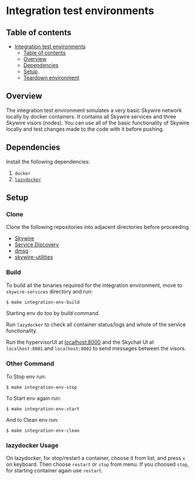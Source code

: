 # Integration test environments

## Table of contents

- [Integration test environments](#integration-test-environments)
  - [Table of contents](#table-of-contents)
  - [Overview](#overview)
  - [Dependencies](#dependencies)
  - [Setup](#setup)
  - [Teardown environment](#teardown-environment)


## Overview

The integration test environment simulates a very basic Skywire network locally by docker containers. It contains all Skywire services and three Skywire visors (nodes). You can use all of the basic functionality of Skywire locally and test changes made to the code with it before pushing. 

## Dependencies
Install the following dependencies: 
1. `docker`
2. [`lazydocker`](https://github.com/jesseduffield/lazydocker)

## Setup
### **Clone**
Clone the following repositories into adjacent directories before proceeding  
- [Skywire](https://github.com/skycoin/skywire)  
- [Service Discovery](https://github.com/skycoin/skycoin-service-discovery)   
- [dmsg](https://github.com/skycoin/dmsg)  
- [skywire-utilities](https://github.com/skycoin/skywire-utilities)  

### **Build**
To build all the binaries required for the integration environment, move to `skywire-services` directory and run:
  ```bash
  $ make integration-env-build
  ```
  Starting env do too by build command.
  
  Run `lazydocker` to check all container status/logs and whole of the service functionality.

  Run the hypervisorUI at [localhost:8000](https://localhost:8000) and the Skychat UI at `localhost:8001` and `localhost:8002` to send messages between the visors.

### **Other Command**
  To Stop env run:
  ```
  $ make integration-env-stop
  ```
  To Start env again run:
  ```
  $ make integration-env-start
  ```
  And to Clean env run:
  ```
  $ make integration-env-clean
  ```

### **lazydocker Usage**
On lazydocker, for stop/restart a container, choose it from list, and press `x` on keyboard. Then choose `restart` or `stop` from menu. If you choosed `stop`, for starting container again use `restart`.
